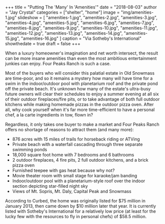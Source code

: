 +++
title = "Putting The 'Many' In 'Amenities'"
date = "2018-08-03"
author = "Jay Crystal"
categories = ["shelter", "home"]
image = "img/amenities-1.jpg"
slideshow = [
  "amenities-1.jpg",
  "amenities-2.jpg",
  "amenities-3.jpg",
  "amenities-4.jpg",
  "amenities-5.jpg",
  "amenities-6.jpg",
  "amenities-7.jpg",
  "amenities-8.jpg",
  "amenities-9.jpg",
  "amenities-10.jpg",
  "amenities-11.jpg",
  "amenities-12.jpg",
  "amenities-13.jpg",
  "amenities-14.jpg",
  "amenities-15.jpg",
  "amenities-16.jpg"
]
caption = "Via Sotheby's International"
showthedate = true
draft = false
+++

When a luxury homeowner's imagination and net worth intersect, the result can be more insane amenities than even the most ambitious entertainment junkies can enjoy. Four Peaks Ranch is such a case.

Most of the buyers who will consider this palatial estate in Old Snowmass are time-poor, and so it remains a mystery how many will have time for a swim in the indoor/outdoor pool with planetarium roof and the private pond off the private beach. It's unknown how many of the estate's ultra-busy future owners will clear their schedules to enjoy a summer evening at all six of their outdoor fireplaces/fire pits, or to take advantage of both full outdoor kitchens while making homemade pizzas in the outdoor pizza oven. After all, why cook yourself when it's far more time-efficient to have a personal chef, a la carte ingredients in tow, flown in?

Regardless, it only takes one buyer to make a market and Four Peaks Ranch offers no shortage of reasons to attract them (and many more):

- 876 acres with 15 miles of trails for horseback riding or ATVing
- Private beach with a waterfall cascading through three separate swimming ponds
- 18,000 square foot home with 7 bedrooms and 6 bathrooms
- 2 outdoor fireplaces, 4 fire pits, 2 full outdoor kitchens, and a brick pizza oven
- Furnished teepee with gas heat because why not?
- Movie theater room with small stage for karaoke/jam banding
- Indoor/outdoor pool with a planetarium-style roof over the indoor section depicting star-filled night sky
- Views of Mt. Sopris, Mt. Daly, Capital Peak and Snowmass

According to Curbed, the home was originally listed for $75 million in January 2013, then came down by $10 million later that year. It is currently listed with Sotheby's International for a relatively low price (at least for the lucky few with the resources to fly in personal chefs) of $58.5 million.